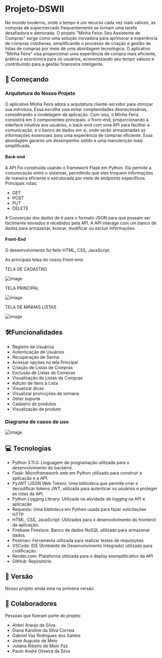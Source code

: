 # Projeto-DSWII
No mundo moderno, onde o tempo é um recurso cada vez mais valioso, as compras de supermercado frequentemente se tornam uma tarefa desafiadora e demorada. O projeto "Minha Feira: Seu Assistente de Compras" surge como uma solução inovadora para aprimorar a experiência de compras cotidianas, simplificando o processo de criação e gestão de listas de compras por meio de uma abordagem tecnológica.
O aplicativo "Minha Feira" visa proporcionar uma experiência de compra mais eficiente, prática e econômica para os usuários, economizando seu tempo valioso e contribuindo para a gestão financeira inteligente.

## 🚀 Começando
### Arquitetura do Nosso Projeto
O aplicativo Minha Feira adota a arquitetura cliente-servidor para otimizar sua estrutura. Essa escolha visa evitar complexidades desnecessárias, considerando a modelagem da aplicação.
Com isso, o Minha Feira consistirá em 3 componentes principais: o front-end, proporcionando a interface intuitiva aos usuários, o back-end com uma API para facilitar a comunicação, e o banco de dados em si, onde serão armazenadas as informações essenciais para uma experiência de compras eficiente. Essa abordagem garante um desempenho sólido e uma manutenção mais simplificada.

#### Back-end

A API Foi construída usando o framework Flask em Python. Ela permite a comunicação entre o sistemas, permitindo que eles troquem informações de maneira eficiente e estruturada por meio de endpoints específicos.
Principais rotas: 
- GET
- POST
- PUT
- DELETE

A Converção dos dados de é  para o formato JSON para que possam ser facilmente enviados e recebidos pela API.
A API interage com um banco de dados para armazenar, buscar, modificar ou excluir informações.

#### Front-End 
O desemvolvimento foi feito HTML, CSS, JavaScript

As principais telas do nosso Front-end: 

TELA DE CADASTRO 

![image](https://github.com/pauloandreoliv/Projeto-DSWII/assets/81064629/68f631d4-691b-4432-af09-f3047054e3d7)

TELA PRINCIPAL 

![image](https://github.com/pauloandreoliv/Projeto-DSWII/assets/81064629/b0697ec2-d855-4340-b7f2-a71fd92e9e48)

TELA DE MINHAS LISTAS

![image](https://github.com/pauloandreoliv/Projeto-DSWII/assets/81064629/04720406-c478-40df-996c-c7a41154ddc9)



## 🛠️Funcionalidades 
- Registro de Usuários
- Autenticação de Usuários
- Recuperação de Senha
- Acessar opções na tela Principal
- Criação de Listas de Compras
- Exclusão de Listas de Compras
- Visualização de Listas de Compras
- Adição de Itens à Lista
- Visualizar dicas
- Visualizar promoções da semana
- Obter suporte
- Cadastro de produtos
- Visualização de produto

### Diagrama de casos de uso 

![image](https://github.com/pauloandreoliv/Projeto-DSWII/assets/81064629/5d3aecbf-a504-4065-a16b-05d4e0e42809)


## 💻 Tecnologias
- Python 3.11.0: Linguagem de programação utilizada para o desenvolvimento do backend.
- Flask: Microframework web em Python utilizado para construir a aplicação e a API.
- PyJWT (JSON Web Token): Uma biblioteca que permite criar e decodificar tokens JWT, utilizada para autenticar os usuários e proteger as rotas da API.
- Python Logging Library: Utilizada na atividade de logging na API e aplicação
- Requests: Uma biblioteca em Python usada para fazer solicitações HTTP
- HTML, CSS, JavaScript: Utilizados para o desenvolvimento do frontend da aplicação.
- Firebase Firestore: Banco de dados NoSQL utilizado para armazenar dados.
- Postman: Ferramenta utilizada para realizar testes de requisições
- VSCode: IDE (Ambiente de Desenvolvimento Integrado) utilizado para codificação.
- Render.com: Plataforma utilizada para o deploy exemplificativo da API
- GitHub: Repositório

## 📌 Versão
Nosso projeto ainda esta na primeira versão. 

## 🤝 Colaboradores

Pessoas que fizeram parte do projeto
- Alderi Araujo da Silva
- Diana Karoline da Silva Correia
- Gabriel Vaz Rodrigues dos Santos
- José Augusto de Melo
- Juliana Ribeiro de Melo Paz
- Paulo André Oliveira da Silva
